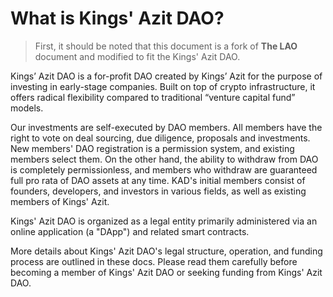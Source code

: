 # What is Kings' Azit DAO?

> First, it should be noted that this document is a fork of **The LAO** document and modified to fit the Kings' Azit DAO.

Kings’ Azit DAO is a for-profit DAO created by Kings’ Azit for the purpose of investing in early-stage companies. Built on top of crypto infrastructure, it offers radical flexibility compared to traditional “venture capital fund” models.

Our investments are self-executed by DAO members. All members have the right to vote on deal sourcing, due diligence, proposals and investments. New members' DAO registration is a permission system, and existing members select them. On the other hand, the ability to withdraw from DAO is completely permissionless, and members who withdraw are guaranteed full pro rata of DAO assets at any time. KAD's initial members consist of founders, developers, and investors in various fields, as well as existing members of Kings' Azit.

Kings' Azit DAO is organized as a legal entity primarily administered via an online application (a "DApp") and related smart contracts.

More details about Kings' Azit DAO's legal structure, operation, and funding process are outlined in these docs. Please read them carefully before becoming a member of Kings' Azit DAO or seeking funding from Kings' Azit DAO.
